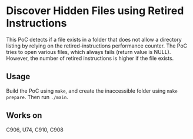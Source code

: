 # Discover Hidden Files using Retired Instructions

This PoC detects if a file exists in a folder that does not allow a directory listing by relying on the retired-instructions performance counter. 
The PoC tries to open various files, which always fails (return value is NULL). 
However, the number of retired instructions is higher if the file exists. 

## Usage
Build the PoC using `make`, and create the inaccessible folder using `make prepare`. 
Then run `./main`. 

## Works on 
C906, U74, C910, C908